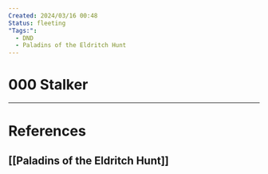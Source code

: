 ```yaml
---
Created: 2024/03/16 00:48
Status: fleeting
"Tags:":
  - DND
  - Paladins of the Eldritch Hunt
---
```

# 000 Stalker

---
# References
## [[Paladins of the Eldritch Hunt]]